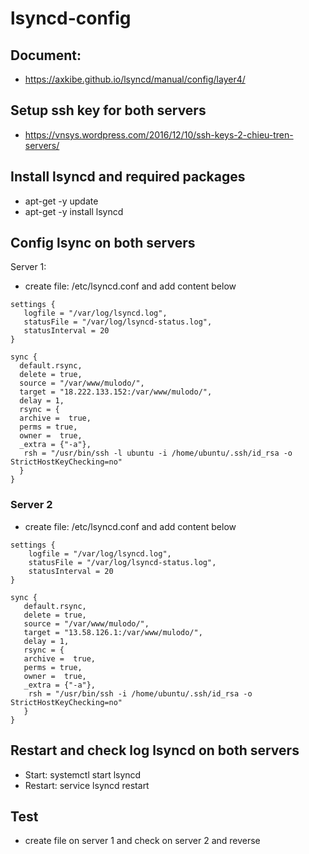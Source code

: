 # lsyncd-config

## Document: 
- https://axkibe.github.io/lsyncd/manual/config/layer4/

## Setup ssh key for both servers
- https://vnsys.wordpress.com/2016/12/10/ssh-keys-2-chieu-tren-servers/

## Install lsyncd and required packages
- apt-get -y update
- apt-get -y install lsyncd

## Config lsync on both servers

 Server 1: 
  - create file: /etc/lsyncd.conf and add content below
 ```JS
settings {
    logfile = "/var/log/lsyncd.log",
    statusFile = "/var/log/lsyncd-status.log",
    statusInterval = 20
}

sync {
   default.rsync,
   delete = true,
   source = "/var/www/mulodo/",
   target = "18.222.133.152:/var/www/mulodo/",
   delay = 1,
   rsync = {
   archive =  true,
   perms = true,
   owner =  true,
   _extra = {"-a"},
    rsh = "/usr/bin/ssh -l ubuntu -i /home/ubuntu/.ssh/id_rsa -o StrictHostKeyChecking=no"
   }
}
```

### Server 2
- create file: /etc/lsyncd.conf and add content below

```JS
settings {
    logfile = "/var/log/lsyncd.log",
    statusFile = "/var/log/lsyncd-status.log",
    statusInterval = 20
}

sync {
   default.rsync,
   delete = true,
   source = "/var/www/mulodo/",
   target = "13.58.126.1:/var/www/mulodo/",
   delay = 1,
   rsync = {
   archive =  true,
   perms = true,
   owner =  true,
   _extra = {"-a"},
    rsh = "/usr/bin/ssh -i /home/ubuntu/.ssh/id_rsa -o StrictHostKeyChecking=no"
   }
}
```

## Restart and check log lsyncd on both servers
- Start: systemctl start lsyncd
- Restart: service lsyncd restart

## Test
 -  create file on server 1 and check on server 2 and reverse